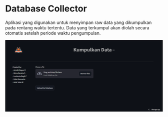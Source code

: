 # Database Collector

Aplikasi yang digunakan untuk menyimpan raw data yang dikumpulkan pada rentang waktu tertentu.
Data yang terkumpul akan diolah secara otomatis setelah periode waktu pengumpulan.

![alt text](image.png)